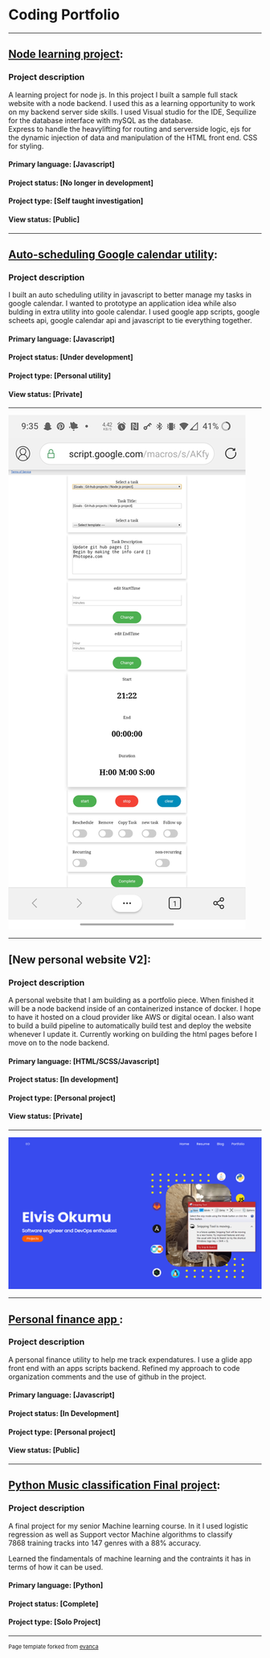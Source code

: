 # Coding Portfolio

---
 
## [Node learning project](https://github.com/Project-neuron/Node.js-project): 


### Project description
A learning project for node js. In this project I built a sample full stack website with a node backend. 
I used this as a learning opportunity to work on my backend server side skills. 
I used Visual studio for the IDE, Sequilize for the database interface with mySQL as the database.  
Express to handle the heavylifting for routing and serverside logic, ejs for the dynamic injection of data and manipulation of the HTML front end. CSS for styling.  

#### Primary language: [Javascript] 
#### Project status:   [No longer in development] 
#### Project type:     [Self taught investigation] 
#### View status:      [Public] 

---

## [Auto-scheduling Google calendar utility](https://github.com/Project-neuron/CalendarUtility): 


### Project description 
I built an auto scheduling utility in javascript to better manage my tasks in google calendar. 
I wanted to prototype an application idea while also bulding in extra utility into goole calendar. 
I used google app scripts, google scheets api, google calendar api and javascript to tie everything together. 

 
#### Primary language: [Javascript] 
#### Project status:   [Under development] 
#### Project type:     [Personal utility] 
#### View status:      [Private]  

--- 

![Image](/images/Screenshot_20210625-213551.jpg)

---

## [New personal website V2]: 

### Project description
A personal website that I am building as a portfolio piece. 
When finished it will be a node backend inside of an containerized instance of docker. 
I hope to have it hosted on a cloud provider like AWS or digital ocean. 
I also want to build a build pipeline to automatically build test and deploy the website whenever I update it. 
Currently working on building the html pages before I move on to the node backend. 

#### Primary language: [HTML/SCSS/Javascript] 
#### Project status:   [In development] 
#### Project type:     [Personal project]  
#### View status:      [Private] 

---  

![Image](/images/personalProjectWebsite.PNG)

---
## [Personal finance app ](https://github.com/Project-neuron/Personal-finance-app): 


### Project description
A personal finance utility to help me track expendatures. 
I use a glide app front end with an apps scripts backend. 
Refined my approach to code organization comments and the use of github in the project. 
 

#### Primary language: [Javascript]
#### Project status:   [In Development] 
#### Project type:     [Personal project]  
#### View status:      [Public] 

---
## [Python Music classification Final project](https://github.com/Project-neuron/Music-genre-classification-project): 


### Project description
A final project for my senior Machine learning course. 
In it I used logistic regression as well as Support vector Machine algorithms to classify  
7868 training tracks into 147 genres with a 88% accuracy. 

Learned the findamentals of machine learning and the contraints it has in terms of how it can be used. 

#### Primary language: [Python]
#### Project status:   [Complete] 
#### Project type:     [Solo Project] 


---
<p style="font-size:11px">Page template forked from <a href="https://github.com/evanca/quick-portfolio">evanca</a></p>
<!-- Remove above link if you don't want to attibute -->
